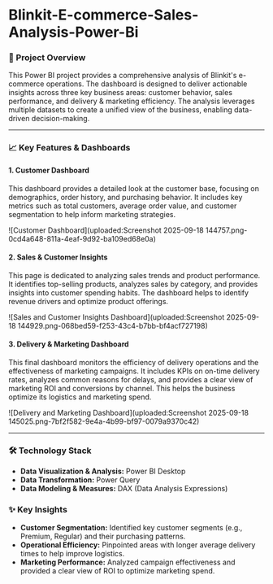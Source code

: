 # Blinkit-E-commerce-Sales-Analysis-Power-Bi

### 🎯 Project Overview

This Power BI project provides a comprehensive analysis of Blinkit's e-commerce operations. The dashboard is designed to deliver actionable insights across three key business areas: customer behavior, sales performance, and delivery & marketing efficiency. The analysis leverages multiple datasets to create a unified view of the business, enabling data-driven decision-making.

---

### 📈 Key Features & Dashboards

#### **1. Customer Dashboard**

This dashboard provides a detailed look at the customer base, focusing on demographics, order history, and purchasing behavior. It includes key metrics such as total customers, average order value, and customer segmentation to help inform marketing strategies.

![Customer Dashboard](uploaded:Screenshot 2025-09-18 144757.png-0cd4a648-811a-4eaf-9d92-ba109ed68e0a)

#### **2. Sales & Customer Insights**

This page is dedicated to analyzing sales trends and product performance. It identifies top-selling products, analyzes sales by category, and provides insights into customer spending habits. The dashboard helps to identify revenue drivers and optimize product offerings.

![Sales and Customer Insights Dashboard](uploaded:Screenshot 2025-09-18 144929.png-068bed59-f253-43c4-b7bb-bf4acf727198)

#### **3. Delivery & Marketing Dashboard**

This final dashboard monitors the efficiency of delivery operations and the effectiveness of marketing campaigns. It includes KPIs on on-time delivery rates, analyzes common reasons for delays, and provides a clear view of marketing ROI and conversions by channel. This helps the business optimize its logistics and marketing spend.

![Delivery and Marketing Dashboard](uploaded:Screenshot 2025-09-18 145025.png-7bf2f582-9e4a-4b99-bf97-0079a9370c42)

---

### 🛠️ Technology Stack

* **Data Visualization & Analysis:** Power BI Desktop
* **Data Transformation:** Power Query
* **Data Modeling & Measures:** DAX (Data Analysis Expressions)

### ✨ Key Insights

* **Customer Segmentation:** Identified key customer segments (e.g., Premium, Regular) and their purchasing patterns.
* **Operational Efficiency:** Pinpointed areas with longer average delivery times to help improve logistics.
* **Marketing Performance:** Analyzed campaign effectiveness and provided a clear view of ROI to optimize marketing spend.
